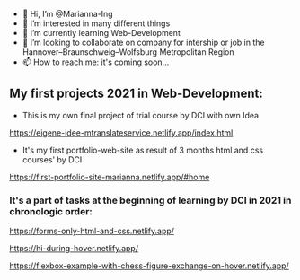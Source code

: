- 👋 Hi, I’m @Marianna-Ing
- 👀 I’m interested in many different things
- 🌱 I’m currently learning Web-Development
- 💞️ I’m looking to collaborate on company for intership or job in the Hannover–Braunschweig–Wolfsburg Metropolitan Region
- 📫 How to reach me: it's coming soon...

## My first projects 2021 in Web-Development:

- This is my own final project of trial course by DCI with own Idea

https://eigene-idee-mtranslateservice.netlify.app/index.html

- It's my first portfolio-web-site as result of 3 months html and css courses' by DCI

https://first-portfolio-site-marianna.netlify.app/#home

### It's a part of tasks at the beginning of learning by DCI in 2021 in chronologic order:

https://forms-only-html-and-css.netlify.app/

https://hi-during-hover.netlify.app/

https://flexbox-example-with-chess-figure-exchange-on-hover.netlify.app/

